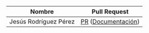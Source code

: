 | Nombre | Pull Request | 
|--------|--------|
|Jesús Rodríguez Pérez| [PR](https://github.com/davidluque1/ProyectoIV/pulls?q=is%3Apr+is%3Aclosed) ([Documentación](https://github.com/davidluque1/ProyectoIV/blob/master/docs/test_coverage.md)) |
